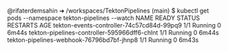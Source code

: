 @rifaterdemsahin ➜ /workspaces/TektonPipelines (main) $ kubectl get pods --namespace tekton-pipelines --watch
NAME                                           READY   STATUS    RESTARTS   AGE
tekton-events-controller-74c57cd84d-99pq9      1/1     Running   0          6m44s
tekton-pipelines-controller-595966dff6-chlnt   1/1     Running   0          6m44s
tekton-pipelines-webhook-76796bd7bf-jhnp8      1/1     Running   0          6m43s
